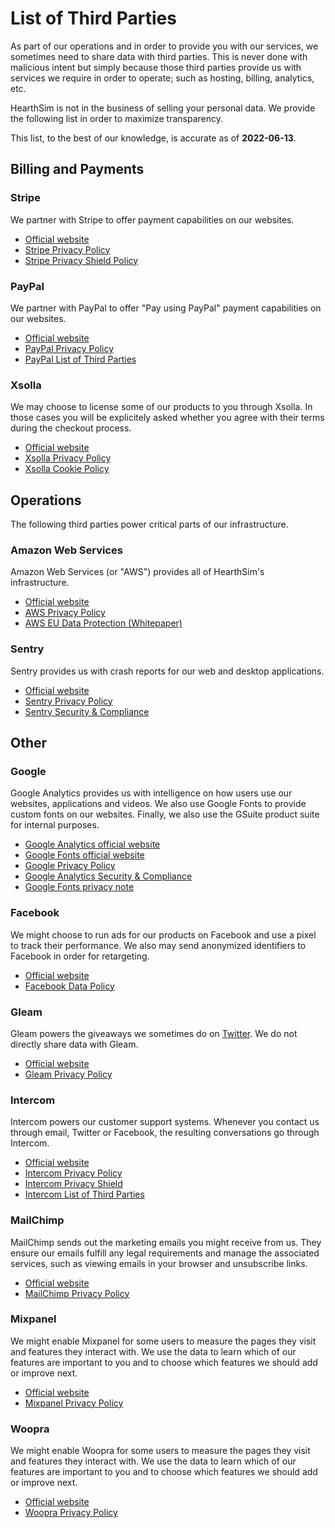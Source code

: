 # List of Third Parties

As part of our operations and in order to provide you with our services, we
sometimes need to share data with third parties.
This is never done with malicious intent but simply because those third
parties provide us with services we require in order to operate; such as
hosting, billing, analytics, etc.

HearthSim is not in the business of selling your personal data.
We provide the following list in order to maximize transparency.

This list, to the best of our knowledge, is accurate as of **2022-06-13**.


## Billing and Payments

### Stripe

We partner with Stripe to offer payment capabilities on our websites.

* [Official website](https://stripe.com/)
* [Stripe Privacy Policy](https://stripe.com/us/privacy)
* [Stripe Privacy Shield Policy](https://stripe.com/privacy-shield-policy)


### PayPal

We partner with PayPal to offer "Pay using PayPal" payment capabilities on our websites.

* [Official website](https://www.paypal.com/)
* [PayPal Privacy Policy](https://www.paypal.com/us/webapps/mpp/ua/privacy-full)
* [PayPal List of Third Parties](https://www.paypal.com/uk/webapps/mpp/ua/third-parties-list)


### Xsolla

We may choose to license some of our products to you through Xsolla.
In those cases you will be explicitely asked whether you agree with their terms during the checkout process.

* [Official website](https://xsolla.com/)
* [Xsolla Privacy Policy](https://xsolla.com/privacypolicy)
* [Xsolla Cookie Policy](https://xsolla.com/cookie)


## Operations

The following third parties power critical parts of our infrastructure.


### Amazon Web Services

Amazon Web Services (or "AWS") provides all of HearthSim's infrastructure.

* [Official website](https://aws.amazon.com/)
* [AWS Privacy Policy](https://aws.amazon.com/privacy/)
* [AWS EU Data Protection (Whitepaper)](https://d1.awsstatic.com/whitepapers/compliance/AWS_EU_Data_Protection_Whitepaper.pdf)


### Sentry

Sentry provides us with crash reports for our web and desktop applications.

* [Official website](https://sentry.io/)
* [Sentry Privacy Policy](https://sentry.io/privacy/)
* [Sentry Security & Compliance](https://sentry.io/security/)


## Other

### Google

Google Analytics provides us with intelligence on how users use our websites, applications and videos.
We also use Google Fonts to provide custom fonts on our websites.
Finally, we also use the GSuite product suite for internal purposes.

* [Google Analytics official website](https://analytics.google.com/)
* [Google Fonts official website](https://fonts.google.com)
* [Google Privacy Policy](https://policies.google.com/privacy?hl=en)
* [Google Analytics Security & Compliance](https://support.google.com/analytics/answer/6004245?hl=en)
* [Google Fonts privacy note](https://developers.google.com/fonts/faq#what_does_using_the_google_fonts_api_mean_for_the_privacy_of_my_users)


### Facebook

We might choose to run ads for our products on Facebook and use a pixel to track their performance.
We also may send anonymized identifiers to Facebook in order for retargeting.

* [Official website](https://www.facebook.com/)
* [Facebook Data Policy](https://www.facebook.com/full_data_use_policy)


### Gleam

Gleam powers the giveaways we sometimes do on [Twitter](https://twitter.com/HSReplayNet).
We do not directly share data with Gleam.

* [Official website](https://gleam.io/)
* [Gleam Privacy Policy](https://gleam.io/privacy)


### Intercom

Intercom powers our customer support systems.
Whenever you contact us through email, Twitter or Facebook, the resulting conversations
go through Intercom.

* [Official website](https://www.intercom.com/)
* [Intercom Privacy Policy](https://www.intercom.com/terms-and-policies#privacy)
* [Intercom Privacy Shield](https://www.intercom.com/terms-and-policies#eu-us)
* [Intercom List of Third Parties](https://www.intercom.com/terms-and-policies#security-third-parties)


### MailChimp

MailChimp sends out the marketing emails you might receive from us.
They ensure our emails fulfill any legal requirements and manage the associated services, such as viewing emails in your browser and unsubscribe links.

* [Official website](https://mailchimp.com/)
* [MailChimp Privacy Policy](https://mailchimp.com/legal/privacy/)


### Mixpanel

We might enable Mixpanel for some users to measure the pages they visit and features they interact with.
We use the data to learn which of our features are important to you and to choose which features we should add or improve next.

* [Official website](https://mixpanel.com/)
* [Mixpanel Privacy Policy](https://mixpanel.com/legal/privacy-policy/)


### Woopra

We might enable Woopra for some users to measure the pages they visit and features they interact with.
We use the data to learn which of our features are important to you and to choose which features we should add or improve next.

* [Official website](https://www.woopra.com/)
* [Woopra Privacy Policy](https://www.woopra.com/privacy)
